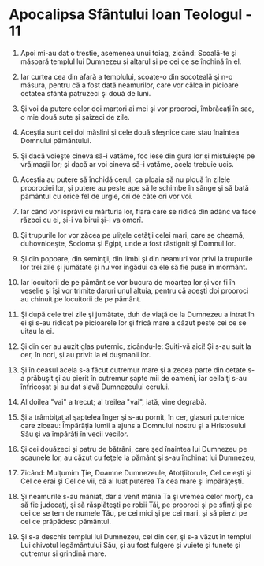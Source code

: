 # Apocalipsa Sf&#226;ntului Ioan Teologul - 11

1. Apoi mi-au dat o trestie, asemenea unui toiag, zicând: Scoală-te şi măsoară templul lui Dumnezeu şi altarul şi pe cei ce se închină în el. 

2. Iar curtea cea din afară a templului, scoate-o din socoteală şi n-o măsura, pentru că a fost dată neamurilor, care vor călca în picioare cetatea sfântă patruzeci şi două de luni. 

3. Şi voi da putere celor doi martori ai mei şi vor prooroci, îmbrăcaţi în sac, o mie două sute şi şaizeci de zile. 

4. Aceştia sunt cei doi măslini şi cele două sfeşnice care stau înaintea Domnului pământului. 

5. Şi dacă voieşte cineva să-i vatăme, foc iese din gura lor şi mistuieşte pe vrăjmaşii lor; şi dacă ar voi cineva să-i vatăme, acela trebuie ucis. 

6. Aceştia au putere să închidă cerul, ca ploaia să nu plouă în zilele proorociei lor, şi putere au peste ape să le schimbe în sânge şi să bată pământul cu orice fel de urgie, ori de câte ori vor voi. 

7. Iar când vor isprăvi cu mărturia lor, fiara care se ridică din adânc va face război cu ei, şi-i va birui şi-i va omorî. 

8. Şi trupurile lor vor zăcea pe uliţele cetăţii celei mari, care se cheamă, duhovniceşte, Sodoma şi Egipt, unde a fost răstignit şi Domnul lor. 

9. Şi din popoare, din seminţii, din limbi şi din neamuri vor privi la trupurile lor trei zile şi jumătate şi nu vor îngădui ca ele să fie puse în mormânt. 

10. Iar locuitorii de pe pământ se vor bucura de moartea lor şi vor fi în veselie şi îşi vor trimite daruri unul altuia, pentru că aceşti doi prooroci au chinuit pe locuitorii de pe pământ. 

11. Şi după cele trei zile şi jumătate, duh de viaţă de la Dumnezeu a intrat în ei şi s-au ridicat pe picioarele lor şi frică mare a căzut peste cei ce se uitau la ei. 

12. Şi din cer au auzit glas puternic, zicându-le: Suiţi-vă aici! Şi s-au suit la cer, în nori, şi au privit la ei duşmanii lor. 

13. Şi în ceasul acela s-a făcut cutremur mare şi a zecea parte din cetate s-a prăbuşit şi au pierit în cutremur şapte mii de oameni, iar ceilalţi s-au înfricoşat şi au dat slavă Dumnezeului cerului. 

14. Al doilea "vai" a trecut; al treilea "vai", iată, vine degrabă. 

15. Şi a trâmbiţat al şaptelea înger şi s-au pornit, în cer, glasuri puternice care ziceau: Împărăţia lumii a ajuns a Domnului nostru şi a Hristosului Său şi va împărăţi în vecii vecilor. 

16. Şi cei douăzeci şi patru de bătrâni, care şed înaintea lui Dumnezeu pe scaunele lor, au căzut cu feţele la pământ şi s-au închinat lui Dumnezeu, 

17. Zicând: Mulţumim Ţie, Doamne Dumnezeule, Atotţiitorule, Cel ce eşti şi Cel ce erai şi Cel ce vii, că ai luat puterea Ta cea mare şi împărăţeşti. 

18. Şi neamurile s-au mâniat, dar a venit mânia Ta şi vremea celor morţi, ca să fie judecaţi, şi să răsplăteşti pe robii Tăi, pe prooroci şi pe sfinţi şi pe cei ce se tem de numele Tău, pe cei mici şi pe cei mari, şi să pierzi pe cei ce prăpădesc pământul. 

19. Şi s-a deschis templul lui Dumnezeu, cel din cer, şi s-a văzut în templul Lui chivotul legământului Său, şi au fost fulgere şi vuiete şi tunete şi cutremur şi grindină mare. 

